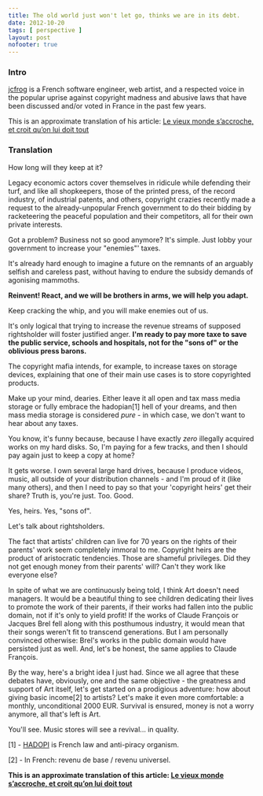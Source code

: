 ```yaml
---
title: The old world just won't let go, thinks we are in its debt.
date: 2012-10-20
tags: [ perspective ]
layout: post
nofooter: true
---
```


### Intro

[jcfrog][jcfrog] is a French software engineer, web artist, and a respected voice in the
popular uprise against copyright madness and abusive laws that have been
discussed and/or voted in France in the past few years.

[jcfrog]: https://twitter.com/jcfrog

This is an approximate translation of his article: [Le vieux monde s’accroche,
et croit qu’on lui doit tout](http://jcfrog.com/blog/le-vieux-monde-saccroche-et-croit-quon-lui-doit-tout/)

### Translation

How long will they keep at it?

Legacy economic actors cover themselves in ridicule while defending their turf,
and like all shopkeepers, those of the printed press, of the record industry, of
industrial patents, and others, copyright crazies recently made a request to the
already-unpopular French government to do their bidding by racketeering the peaceful
population and their competitors, all for their own private interests.

Got a problem? Business not so good anymore? It's simple. Just lobby your
government to increase your "enemies"' taxes.

It's already hard enough to imagine a future on the remnants of an arguably
selfish and careless past, without having to endure the subsidy demands of
agonising mammoths.

**Reinvent! React, and we will be brothers in arms, we will help you adapt.**

Keep cracking the whip, and you will make enemies out of us.

It's only logical that trying to increase the revenue streams of supposed
rightsholder will foster justified anger. **I'm ready to pay more taxe to save
the public service, schools and hospitals, not for the "sons of" or the oblivious
press barons.**

The copyright mafia intends, for example, to increase taxes on storage devices,
explaining that one of their main use cases is to store copyrighted products.

Make up your mind, dearies. Either leave it all open and tax mass media storage
or fully embrace the hadopian[1] hell of your dreams, and then mass media
storage is considered *pure* - in which case, we don't want to hear about any
taxes.

You know, it's funny because, because I have exactly *zero* illegally acquired
works on my hard disks. So, I'm paying for a few tracks, and then I should pay
again just to keep a copy at home?

It gets worse. I own several large hard drives, because I produce videos, music,
all outside of your distribution channels - and I'm proud of it (like many
others), and then I need to pay so that your 'copyright heirs' get their share?
Truth is, you're just. Too. Good.

Yes, heirs. Yes, "sons of".

Let's talk about rightsholders.

The fact that artists' children can live for 70 years on the rights of their
parents' work seem completely immoral to me. Copyright heirs are the
product of aristocratic tendencies. Those are shameful privileges. Did they not
get enough money from their parents' will? Can't they work like everyone else?

In spite of what we are continuously being told, I think Art doesn't need
managers. It would be a beautiful thing to see children dedicating their lives
to promote the work of their parents, if their works had fallen into the public
domain, not if it's only to yield profit! If the works of Claude François or
Jacques Brel fell along with this posthumous industry, it would mean that their
songs weren't fit to transcend generations. But I am personally convinced
otherwise: Brel's works in the public domain would have persisted just as well.
And, let's be honest, the same applies to Claude François.

By the way, here's a bright idea I just had. Since we all agree that these
debates have, obviously, one and the same objective - the greatness and support
of Art itself, let's get started on a prodigious adventure: how about giving 
basic income[2] to artists? Let's make it even more comfortable: a monthly,
unconditional 2000 EUR. Survival is ensured, money is not a worry anymore, all
that's left is Art.

You'll see. Music stores will see a revival... in quality.

[1] - [HADOPI](http://en.wikipedia.org/wiki/HADOPI_law) is French law and anti-piracy organism.

[2] - In French: revenu de base / revenu universel.

**This is an approximate translation of this article: [Le vieux monde s’accroche,
et croit qu’on lui doit tout](http://jcfrog.com/blog/le-vieux-monde-saccroche-et-croit-quon-lui-doit-tout/)**

